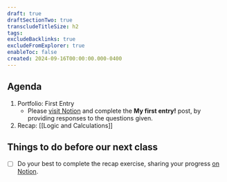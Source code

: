 ```yaml
---
draft: true
draftSectionTwo: true
transcludeTitleSize: h2
tags:
excludeBacklinks: true
excludeFromExplorer: true
enableToc: false
created: 2024-09-16T00:00:00.000-0400
---
```

## Agenda
1. Portfolio: First Entry
	- Please [visit Notion](https://notion.so) and complete the **My first entry!** post, by providing responses to the questions given.
2. Recap: [[Logic and Calculations]]

## Things to do before our next class

- [ ] Do your best to complete the recap exercise, sharing your progress [on Notion](https://notion.so).
